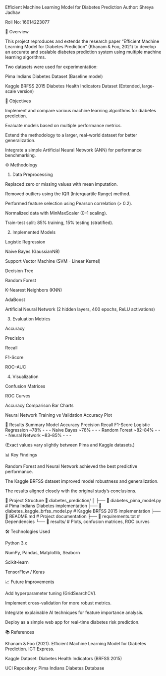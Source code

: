 Efficient Machine Learning Model for Diabetes Prediction
Author: Shreya Jadhav

Roll No: 16014223077

📘 Overview

This project reproduces and extends the research paper
“Efficient Machine Learning Model for Diabetes Prediction” (Khanam & Foo, 2021)
to develop an accurate and scalable diabetes prediction system using multiple machine learning algorithms.

Two datasets were used for experimentation:

Pima Indians Diabetes Dataset (Baseline model)

Kaggle BRFSS 2015 Diabetes Health Indicators Dataset (Extended, large-scale version)

🧠 Objectives

Implement and compare various machine learning algorithms for diabetes prediction.

Evaluate models based on multiple performance metrics.

Extend the methodology to a larger, real-world dataset for better generalization.

Integrate a simple Artificial Neural Network (ANN) for performance benchmarking.

⚙️ Methodology
1. Data Preprocessing

Replaced zero or missing values with mean imputation.

Removed outliers using the IQR (Interquartile Range) method.

Performed feature selection using Pearson correlation (> 0.2).

Normalized data with MinMaxScaler (0–1 scaling).

Train-test split: 85% training, 15% testing (stratified).

2. Implemented Models

Logistic Regression

Naive Bayes (GaussianNB)

Support Vector Machine (SVM - Linear Kernel)

Decision Tree

Random Forest

K-Nearest Neighbors (KNN)

AdaBoost

Artificial Neural Network (2 hidden layers, 400 epochs, ReLU activations)

3. Evaluation Metrics

Accuracy

Precision

Recall

F1-Score

ROC–AUC

4. Visualization

Confusion Matrices

ROC Curves

Accuracy Comparison Bar Charts

Neural Network Training vs Validation Accuracy Plot

🧾 Results Summary
Model	Accuracy	Precision	Recall	F1-Score
Logistic Regression	~78%	-	-	-
Naive Bayes	~76%	-	-	-
Random Forest	~82–84%	-	-	-
Neural Network	~83–85%	-	-	-

(Exact values vary slightly between Pima and Kaggle datasets.)

📊 Key Findings

Random Forest and Neural Network achieved the best predictive performance.

The Kaggle BRFSS dataset improved model robustness and generalization.

The results aligned closely with the original study’s conclusions.

🧩 Project Structure
📁 diabetes_prediction/
│
├── 📄 diabetes_pima_model.py           # Pima Indians Diabetes implementation
├── 📄 diabetes_kaggle_brfss_model.py   # Kaggle BRFSS 2015 implementation
├── 📄 README.md                        # Project documentation
├── 📄 requirements.txt                 # Dependencies
└── 📁 results/                         # Plots, confusion matrices, ROC curves

🛠️ Technologies Used

Python 3.x

NumPy, Pandas, Matplotlib, Seaborn

Scikit-learn

TensorFlow / Keras

📈 Future Improvements

Add hyperparameter tuning (GridSearchCV).

Implement cross-validation for more robust metrics.

Integrate explainable AI techniques for feature importance analysis.

Deploy as a simple web app for real-time diabetes risk prediction.

📚 References

Khanam & Foo (2021). Efficient Machine Learning Model for Diabetes Prediction. ICT Express.

Kaggle Dataset: Diabetes Health Indicators (BRFSS 2015)

UCI Repository: Pima Indians Diabetes Database
